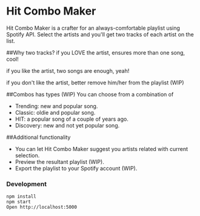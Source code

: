 # Hit Combo Maker
Hit Combo Maker is a crafter for an always-comfortable playlist using Spotify API.
Select the artists and you'll get two tracks of each artist on the list.

##Why two tracks? 
if you LOVE the artist, ensures more than one song, cool!

if you like the artist, two songs are enough, yeah!

if you don't like the artist, better remove him/her from the playlist (WIP)

##Combos has types (WIP)
You can choose from a combination of
- Trending: new and popular song.
- Classic: oldie and popular song.
- HIT: a popular song of a couple of years ago.
- Discovery: new and not yet popular song.

##Additional functionality
- You can let Hit Combo Maker suggest you artists related with current selection.
- Preview the resultant playlist (WIP).
- Export the playlist to your Spotify account (WIP).

### Development

```
npm install
npm start
Open http://localhost:5000
```